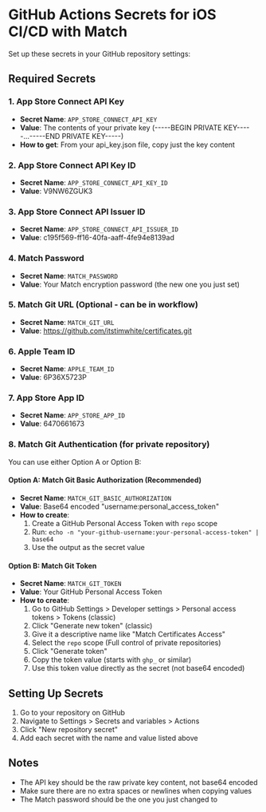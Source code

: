 # GitHub Actions Secrets for iOS CI/CD with Match

Set up these secrets in your GitHub repository settings:

## Required Secrets

### 1. App Store Connect API Key
- **Secret Name**: `APP_STORE_CONNECT_API_KEY`
- **Value**: The contents of your private key (-----BEGIN PRIVATE KEY-----...-----END PRIVATE KEY-----)
- **How to get**: From your api_key.json file, copy just the key content

### 2. App Store Connect API Key ID
- **Secret Name**: `APP_STORE_CONNECT_API_KEY_ID`
- **Value**: V9NW6ZGUK3

### 3. App Store Connect API Issuer ID
- **Secret Name**: `APP_STORE_CONNECT_API_ISSUER_ID`
- **Value**: c195f569-ff16-40fa-aaff-4fe94e8139ad

### 4. Match Password
- **Secret Name**: `MATCH_PASSWORD`
- **Value**: Your Match encryption password (the new one you just set)

### 5. Match Git URL (Optional - can be in workflow)
- **Secret Name**: `MATCH_GIT_URL`
- **Value**: https://github.com/itstimwhite/certificates.git

### 6. Apple Team ID
- **Secret Name**: `APPLE_TEAM_ID`
- **Value**: 6P36X5723P

### 7. App Store App ID
- **Secret Name**: `APP_STORE_APP_ID`
- **Value**: 6470661673

### 8. Match Git Authentication (for private repository)

You can use either Option A or Option B:

#### Option A: Match Git Basic Authorization (Recommended)
- **Secret Name**: `MATCH_GIT_BASIC_AUTHORIZATION`
- **Value**: Base64 encoded "username:personal_access_token"
- **How to create**: 
  1. Create a GitHub Personal Access Token with `repo` scope
  2. Run: `echo -n "your-github-username:your-personal-access-token" | base64`
  3. Use the output as the secret value

#### Option B: Match Git Token
- **Secret Name**: `MATCH_GIT_TOKEN`
- **Value**: Your GitHub Personal Access Token
- **How to create**: 
  1. Go to GitHub Settings > Developer settings > Personal access tokens > Tokens (classic)
  2. Click "Generate new token" (classic)
  3. Give it a descriptive name like "Match Certificates Access"
  4. Select the `repo` scope (Full control of private repositories)
  5. Click "Generate token"
  6. Copy the token value (starts with `ghp_` or similar)
  7. Use this token value directly as the secret (not base64 encoded)

## Setting Up Secrets

1. Go to your repository on GitHub
2. Navigate to Settings > Secrets and variables > Actions
3. Click "New repository secret"
4. Add each secret with the name and value listed above

## Notes

- The API key should be the raw private key content, not base64 encoded
- Make sure there are no extra spaces or newlines when copying values
- The Match password should be the one you just changed to